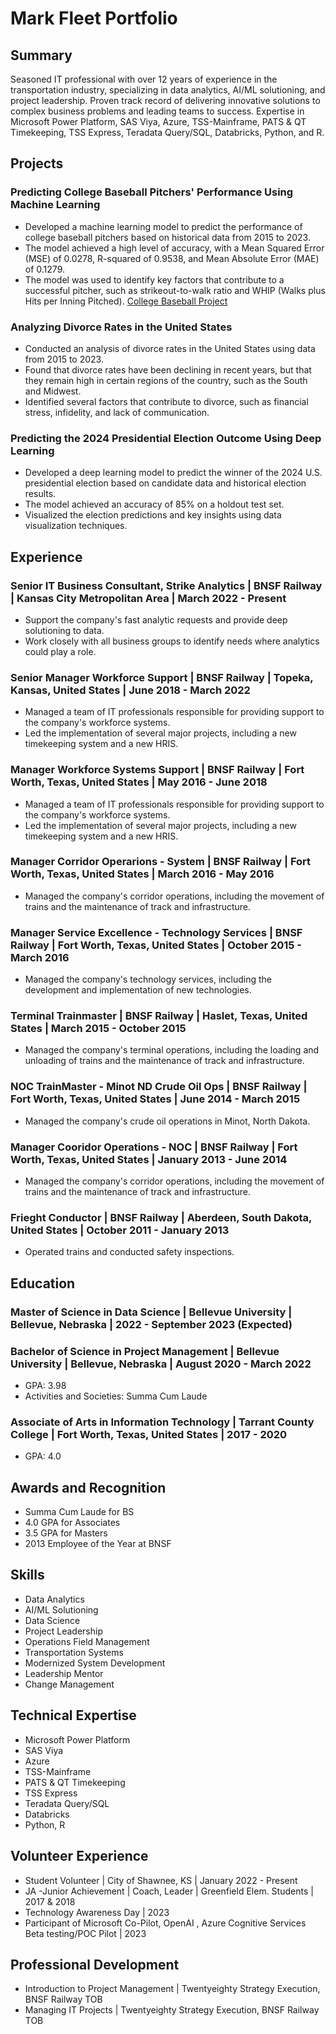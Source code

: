 # Mark Fleet Portfolio
  
## Summary  
  
Seasoned IT professional with over 12 years of experience in the transportation industry, specializing in data analytics, AI/ML solutioning, and project leadership. Proven track record of delivering innovative solutions to complex business problems and leading teams to success. Expertise in Microsoft Power Platform, SAS Viya, Azure, TSS-Mainframe, PATS & QT Timekeeping, TSS Express, Teradata Query/SQL, Databricks, Python, and R.

## Projects  
  
### Predicting College Baseball Pitchers' Performance Using Machine Learning  
- Developed a machine learning model to predict the performance of college baseball pitchers based on historical data from 2015 to 2023.  
- The model achieved a high level of accuracy, with a Mean Squared Error (MSE) of 0.0278, R-squared of 0.9538, and Mean Absolute Error (MAE) of 0.1279.  
- The model was used to identify key factors that contribute to a successful pitcher, such as strikeout-to-walk ratio and WHIP (Walks plus Hits per Inning Pitched).
  [College Baseball Project](https://strike-analytics-fleet.github.io/college_baseball_project/)  
  
### Analyzing Divorce Rates in the United States  
- Conducted an analysis of divorce rates in the United States using data from 2015 to 2023.  
- Found that divorce rates have been declining in recent years, but that they remain high in certain regions of the country, such as the South and Midwest.  
- Identified several factors that contribute to divorce, such as financial stress, infidelity, and lack of communication.  
  
### Predicting the 2024 Presidential Election Outcome Using Deep Learning  
- Developed a deep learning model to predict the winner of the 2024 U.S. presidential election based on candidate data and historical election results.  
- The model achieved an accuracy of 85% on a holdout test set.  
- Visualized the election predictions and key insights using data visualization techniques.  

## Experience  
  
### Senior IT Business Consultant, Strike Analytics | BNSF Railway | Kansas City Metropolitan Area | March 2022 - Present  
- Support the company's fast analytic requests and provide deep solutioning to data.  
- Work closely with all business groups to identify needs where analytics could play a role.  
  
### Senior Manager Workforce Support | BNSF Railway | Topeka, Kansas, United States | June 2018 - March 2022  
- Managed a team of IT professionals responsible for providing support to the company's workforce systems.  
- Led the implementation of several major projects, including a new timekeeping system and a new HRIS.  
  
### Manager Workforce Systems Support | BNSF Railway | Fort Worth, Texas, United States | May 2016 - June 2018  
- Managed a team of IT professionals responsible for providing support to the company's workforce systems.  
- Led the implementation of several major projects, including a new timekeeping system and a new HRIS.  
  
### Manager Corridor Operarions - System | BNSF Railway | Fort Worth, Texas, United States | March 2016 - May 2016  
- Managed the company's corridor operations, including the movement of trains and the maintenance of track and infrastructure.  
  
### Manager Service Excellence - Technology Services | BNSF Railway | Fort Worth, Texas, United States | October 2015 - March 2016  
- Managed the company's technology services, including the development and implementation of new technologies.  
  
### Terminal Trainmaster | BNSF Railway | Haslet, Texas, United States | March 2015 - October 2015  
- Managed the company's terminal operations, including the loading and unloading of trains and the maintenance of track and infrastructure.  
  
### NOC TrainMaster - Minot ND Crude Oil Ops | BNSF Railway | Fort Worth, Texas, United States | June 2014 - March 2015  
- Managed the company's crude oil operations in Minot, North Dakota.  
  
### Manager Cooridor Operations - NOC | BNSF Railway | Fort Worth, Texas, United States | January 2013 - June 2014  
- Managed the company's corridor operations, including the movement of trains and the maintenance of track and infrastructure.  
  
### Frieght Conductor | BNSF Railway | Aberdeen, South Dakota, United States | October 2011 - January 2013  
- Operated trains and conducted safety inspections.  
  
## Education  
  
### Master of Science in Data Science | Bellevue University | Bellevue, Nebraska | 2022 - September 2023 (Expected)  
  
### Bachelor of Science in Project Management | Bellevue University | Bellevue, Nebraska | August 2020 - March 2022  
- GPA: 3.98  
- Activities and Societies: Summa Cum Laude  
  
### Associate of Arts in Information Technology | Tarrant County College | Fort Worth, Texas, United States | 2017 - 2020  
- GPA: 4.0  
  
## Awards and Recognition  
- Summa Cum Laude for BS  
- 4.0 GPA for Associates  
- 3.5 GPA for Masters  
- 2013 Employee of the Year at BNSF  
  
## Skills  
- Data Analytics  
- AI/ML Solutioning  
- Data Science  
- Project Leadership  
- Operations Field Management  
- Transportation Systems  
- Modernized System Development
- Leadership Mentor  
- Change Management  
  
## Technical Expertise  
- Microsoft Power Platform  
- SAS Viya  
- Azure  
- TSS-Mainframe  
- PATS & QT Timekeeping  
- TSS Express  
- Teradata Query/SQL  
- Databricks  
- Python, R  
  
## Volunteer Experience  
- Student Volunteer | City of Shawnee, KS | January 2022 - Present  
- JA -Junior Achievement | Coach, Leader | Greenfield Elem. Students | 2017 & 2018  
- Technology Awareness Day | 2023  
- Participant of Microsoft Co-Pilot, OpenAI , Azure Cognitive Services Beta testing/POC Pilot | 2023  
  
## Professional Development  
- Introduction to Project Management | Twentyeighty Strategy Execution, BNSF Railway TOB  
- Managing IT Projects | Twentyeighty Strategy Execution, BNSF Railway TOB  

